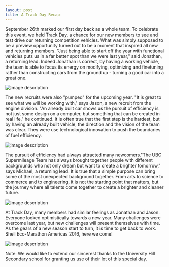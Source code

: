 ```yaml
---
layout: post
title: A Track Day Recap
---
```


September 26th marked our first day back as a whole team. To celebrate this event, we held Track Day, a chance for our 
new members to see and test drive our returning competition vehicles. What was simply supposed to be a preview opportunity turned out to be a moment that inspired all  new and returning members. "Just being able to start off the year with functional vehicles puts us in a  far better spot than we were last year," said Jonathan, a returning lead. Indeed Jonathan is correct, by having a working vehicle, the team is able to focus its energy on modifying, optimizing and finetuning rather than constructing cars from the ground up - turning a good car into a great one. 

![image description](http://i.imgur.com/Wpi39C8.jpg)

The new recruits were also "pumped" for the upcoming year. "It is great to see what we will be working with,"  says Jason, a new recruit from the engine division. "An already built car shows us the pursuit of efficiency is not just some design on a computer, but something that can be created in real life," he continued. It is often true that the first step is the hardest, but by having an already built vehicle, the direction and the vision of the team was clear. They were use technological innovation to push the boundaries of fuel efficiency. 

![image description](http://i.imgur.com/8f1n7If.jpg)

The pursuit of efficiency had always attracted many newcomers."The UBC Supermileage Team has always brought together people with different backgrounds who not only dream but want to create a brighter tomorrow," says Michael, a returning lead. It is true that a simple purpose can bring some of the most unexpected background together. From arts to science to commerce and to engineering, it is not the starting point that matters, but the journey where all talents come together to create a brighter and cleaner future. 

![image description](http://i.imgur.com/4almAqn.jpg)

At Track Day, many members had similar feelings as Jonathan and Jason. Everyone looked optimistically towards a new year. Many challenges were overcome last year, but new challenges will present themselves with time. As the gears of a new season start to turn, it is time to get back to work. Shell Eco-Marathon Americas 2016, here we come!

![image description](http://i.imgur.com/nUw8f0f.jpg)

Note: We would like to extend our sincerest thanks to the University Hill Secondary school for granting us use of their lot of this special day. 
